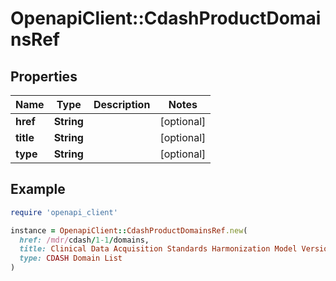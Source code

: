 # OpenapiClient::CdashProductDomainsRef

## Properties

| Name | Type | Description | Notes |
| ---- | ---- | ----------- | ----- |
| **href** | **String** |  | [optional] |
| **title** | **String** |  | [optional] |
| **type** | **String** |  | [optional] |

## Example

```ruby
require 'openapi_client'

instance = OpenapiClient::CdashProductDomainsRef.new(
  href: /mdr/cdash/1-1/domains,
  title: Clinical Data Acquisition Standards Harmonization Model Version 1.1,
  type: CDASH Domain List
)
```

